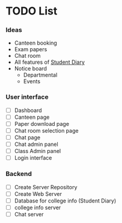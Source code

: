 # TODO List

### Ideas

* Canteen booking
* Exam papers
* Chat room
* All features of [Student Diary](http://get.app.url)
* Notice board
  * Departmental
  * Events
 
### User interface

* [ ] Dashboard
* [ ] Canteen page
* [ ] Paper download page
* [ ] Chat room selection page
* [ ] Chat page
* [ ] Chat admin panel
* [ ] Class Admin panel
* [ ] Login interface

### Backend

* [ ] Create Server Repository
* [ ] Create Web Server
* [ ] Database for college info (Student Diary)
* [ ] college info server
* [ ] Chat server
